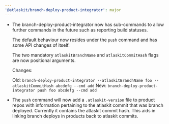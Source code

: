 ```yaml
---
'@atlaskit/branch-deploy-product-integrator': major
---
```


- The branch-deploy-product-integrator now has sub-commands to allow further commands in the future such as reporting build statuses.

  The default behaviour now resides under the `push` command and has some API changes of itself.

  The two mandatory `atlaskitBranchName` and `atlaskitCommitHash` flags are now positional arguments.

  Changes:

  Old: `branch-deploy-product-integrator --atlaskitBranchName foo --atlaskitCommitHash abcdefg --cmd add`
  New: `branch-deploy-product-integrator push foo abcdefg --cmd add`

- The `push` command will now add a `.atlaskit-version` file to product repos with information pertaining to the atlaskit commit that was branch deployed. Currently it contains the atlaskit commit hash. This aids in linking branch deploys in products back to atlaskit commits.
